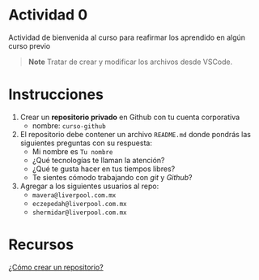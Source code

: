 # Actividad 0
Actividad de bienvenida al curso para reafirmar los aprendido en algún curso previo
> **Note**
> Tratar de crear y modificar los archivos desde VSCode.

# Instrucciones
1. Crear un **repositorio privado** en Github con tu cuenta corporativa
      - nombre: `curso-github`
2. El repositorio debe contener un archivo `README.md` donde pondrás las siguientes preguntas con su respuesta:
      - Mi nombre es `Tu nombre`
      - ¿Qué tecnologías te llaman la atención?
      - ¿Qué te gusta hacer en tus tiempos libres?
      - Te sientes cómodo trabajando con *git* y *Github*?
3. Agregar a los siguientes usuarios al repo:
      - `mavera@liverpool.com.mx`
      - `eczepedah@liverpool.com.mx`
      - `shermidar@liverpool.com.mx`

# Recursos
[¿Cómo crear un repositorio?](https://docs.github.com/es/get-started/quickstart/create-a-repo)